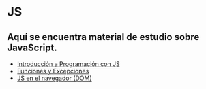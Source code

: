 # JS

## Aquí se encuentra material de estudio sobre JavaScript.

- [Introducción a Programación con JS]()
- [Funciones y Excepciones]()
- [JS en el navegador (DOM)]()
